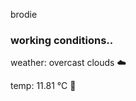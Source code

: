 brodie

<!--weather_start-->
### working conditions..

weather: overcast clouds ☁️

temp: 11.81 °C 👕

<!--weather_end-->
